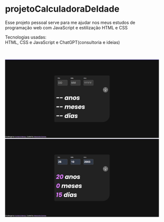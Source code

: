 # projetoCalculadoraDeIdade

<p>Esse projeto pessoal serve para me ajudar nos meus estudos de programação web com JavaScript e estilização HTML e CSS</p>
<p>Tecnologias usadas: <br>HTML, CSS e JavaScript e ChatGPT(consultoria e ideias)</p>
<br>
<br>
<img src = https://raw.githubusercontent.com/Alex-Andrer/projetoCalculadoraDeIdade/main/design/exemplo1.png>
<img src = https://raw.githubusercontent.com/Alex-Andrer/projetoCalculadoraDeIdade/main/design/exemplo2.png>

